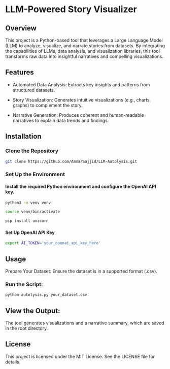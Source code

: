 # LLM-Powered Story Visualizer

## Overview

This project is a Python-based tool that leverages a Large Language Model (LLM) to analyze, visualize, and narrate stories from datasets. By integrating the capabilities of LLMs, data analysis, and visualization libraries, this tool transforms raw data into insightful narratives and compelling visualizations.

## Features

* Automated Data Analysis: Extracts key insights and patterns from structured datasets.

* Story Visualization: Generates intuitive visualizations (e.g., charts, graphs) to complement the story.

* Narrative Generation: Produces coherent and human-readable narratives to explain data trends and findings.

## Installation

### Clone the Repository
```bash
git clone https://github.com/AmmarSajjid/LLM-Autolysis.git
```

### Set Up the Environment

#### Install the required Python environment and configure the OpenAI API key.

```bash
python3 -m venv venv
```

```bash
source venv/bin/activate
```

```bash
pip install uvicorn
```
#### Set Up OpenAI API Key
```bash
export AI_TOKEN='your_openai_api_key_here'
```
## Usage

Prepare Your Dataset: Ensure the dataset is in a supported format (.csv).

### Run the Script:
```bash
python autolysis.py your_dataset.csv
```
## View the Output: 
The tool generates visualizations and a narrative summary, which are saved in the root directory.

## License

This project is licensed under the MIT License. See the LICENSE file for details.





